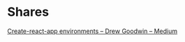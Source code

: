 # Shares

[Create-react-app environments – Drew Goodwin – Medium](https://medium.com/@tacomanator/environments-with-create-react-app-7b645312c09d)